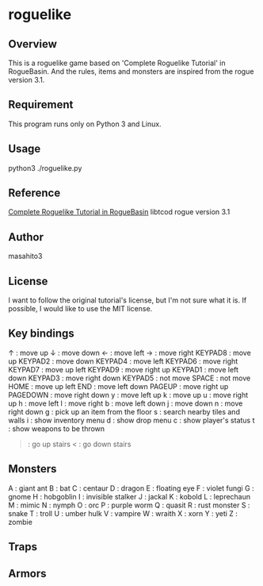# roguelike

## Overview

This is a roguelike game based on 'Complete Roguelike Tutorial' in RogueBasin.
And the rules, items and monsters are inspired from the rogue version 3.1. 

## Requirement

This program runs only on Python 3 and Linux.

## Usage

python3 ./roguelike.py

## Reference

[Complete Roguelike Tutorial in RogueBasin](https://www.roguebasin.com/index.php/Complete_Roguelike_Tutorial,_using_python%2Blibtcod)
libtcod
rogue version 3.1

## Author

masahito3

## License

I want to follow the original tutorial's license, but I'm not sure what it is.
If possible, I would like to use the MIT license.

## Key bindings

↑ : move up
↓ : move down
← : move left
→ : move right
KEYPAD8 : move up
KEYPAD2 : move down
KEYPAD4 : move left
KEYPAD6 : move right
KEYPAD7 : move up left
KEYPAD9 : move right up
KEYPAD1 : move left down
KEYPAD3 : move right down
KEYPAD5 : not move
SPACE   : not move
HOME    : move up left
END     : move left down
PAGEUP  : move right up
PAGEDOWN : move right down
y : move left up
k : move up
u : move right up
h : move left
l : move right
b : move left down
j : move down
n : move right down
g : pick up an item from the floor
s : search nearby tiles and walls
i : show inventory menu
d : show drop menu 
c : show player's status
t : show weapons to be thrown
> : go up stairs
< : go down stairs

## Monsters

A : giant ant
B : bat
C : centaur
D : dragon
E : floating eye
F : violet fungi
G : gnome
H : hobgoblin
I : invisible stalker
J : jackal
K : kobold
L : leprechaun
M : mimic
N : nymph
O : orc
P : purple worm
Q : quasit
R : rust monster
S : snake
T : troll
U : umber hulk
V : vampire
W : wraith
X : xorn
Y : yeti
Z : zombie

## Traps



## Armors


